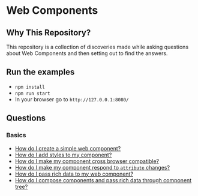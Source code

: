 # Web Components

## Why This Repository?

This repository is a collection of discoveries made while asking questions about Web Components and then setting out to find the answers.

## Run the examples

- `npm install`
- `npm run start`
- In your browser go to `http://127.0.0.1:8080/`

## Questions

### Basics

- [How do I create a simple web component?](hello-world/README.md)
- [How do I add styles to my component?](hello-world-styles/README.md)
- [How do I make my component cross browser compatible?](hello-world-cross-browser/README.md)
- [How do I make my component respond to `attribute` changes?](respond-to-attribute-changes/README.md)
- [How do I pass rich data to my web component?](pass-rich-data/README.md)
- [How do I compose components and pass rich data through component tree?](compose-components/README.md)
